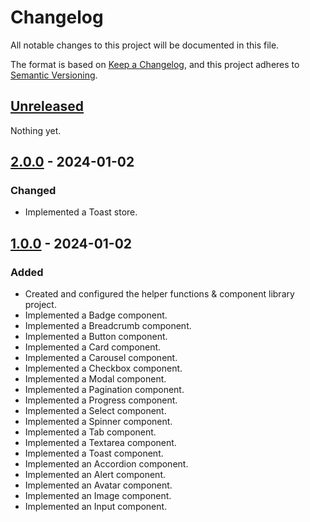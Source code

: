 # Changelog

All notable changes to this project will be documented in this file.

The format is based on [Keep a Changelog](https://keepachangelog.com/en/1.0.0/),
and this project adheres to [Semantic Versioning](https://semver.org/spec/v2.0.0.html).

## [Unreleased]

Nothing yet.

## [2.0.0] - 2024-01-02

### Changed

- Implemented a Toast store.

## [1.0.0] - 2024-01-02

### Added

- Created and configured the helper functions & component library project.
- Implemented a Badge component.
- Implemented a Breadcrumb component.
- Implemented a Button component.
- Implemented a Card component.
- Implemented a Carousel component.
- Implemented a Checkbox component.
- Implemented a Modal component.
- Implemented a Pagination component.
- Implemented a Progress component.
- Implemented a Select component.
- Implemented a Spinner component.
- Implemented a Tab component.
- Implemented a Textarea component.
- Implemented a Toast component.
- Implemented an Accordion component.
- Implemented an Alert component.
- Implemented an Avatar component.
- Implemented an Image component.
- Implemented an Input component.

[unreleased]: https://github.com/Logitar/Vue3Ui/compare/v2.0.0...HEAD
[2.0.0]: https://github.com/Logitar/Vue3Ui/compare/v1.0.0...v2.0.0
[1.0.0]: https://github.com/Logitar/Vue3Ui/releases/tag/v1.0.0
